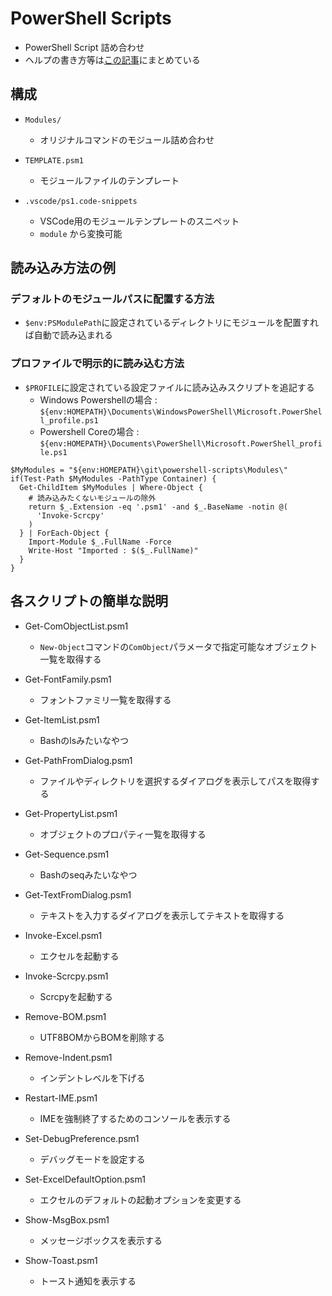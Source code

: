 # PowerShell Scripts

- PowerShell Script 詰め合わせ
- ヘルプの書き方等は[この記事](https://qiita.com/www-tacos/items/200e88dec661400c2bb9)にまとめている


## 構成

- `Modules/`
  - オリジナルコマンドのモジュール詰め合わせ

- `TEMPLATE.psm1`
  - モジュールファイルのテンプレート

- `.vscode/ps1.code-snippets`
  - VSCode用のモジュールテンプレートのスニペット
  - `module` から変換可能


## 読み込み方法の例

### デフォルトのモジュールパスに配置する方法
- `$env:PSModulePath`に設定されているディレクトリにモジュールを配置すれば自動で読み込まれる


### プロファイルで明示的に読み込む方法
- `$PROFILE`に設定されている設定ファイルに読み込みスクリプトを追記する
  - Windows Powershellの場合 : `${env:HOMEPATH}\Documents\WindowsPowerShell\Microsoft.PowerShell_profile.ps1`
  - Powershell Coreの場合 : `${env:HOMEPATH}\Documents\PowerShell\Microsoft.PowerShell_profile.ps1`

```powershell:一括読み込み例
$MyModules = "${env:HOMEPATH}\git\powershell-scripts\Modules\"
if(Test-Path $MyModules -PathType Container) {
  Get-ChildItem $MyModules | Where-Object {
    # 読み込みたくないモジュールの除外
    return $_.Extension -eq '.psm1' -and $_.BaseName -notin @(
      'Invoke-Scrcpy'
    )
  } | ForEach-Object {
    Import-Module $_.FullName -Force
    Write-Host "Imported : $($_.FullName)"
  }
}
```


## 各スクリプトの簡単な説明

- Get-ComObjectList.psm1
  - `New-Object`コマンドの`ComObject`パラメータで指定可能なオブジェクト一覧を取得する

- Get-FontFamily.psm1
  - フォントファミリ一覧を取得する

- Get-ItemList.psm1
  - Bashのlsみたいなやつ

- Get-PathFromDialog.psm1
  - ファイルやディレクトリを選択するダイアログを表示してパスを取得する

- Get-PropertyList.psm1
  - オブジェクトのプロパティ一覧を取得する

- Get-Sequence.psm1
  - Bashのseqみたいなやつ

- Get-TextFromDialog.psm1
  - テキストを入力するダイアログを表示してテキストを取得する

- Invoke-Excel.psm1
  - エクセルを起動する

- Invoke-Scrcpy.psm1
  - Scrcpyを起動する

- Remove-BOM.psm1
  - UTF8BOMからBOMを削除する

- Remove-Indent.psm1
  - インデントレベルを下げる

- Restart-IME.psm1
  - IMEを強制終了するためのコンソールを表示する

- Set-DebugPreference.psm1
  - デバッグモードを設定する

- Set-ExcelDefaultOption.psm1
  - エクセルのデフォルトの起動オプションを変更する

- Show-MsgBox.psm1
  - メッセージボックスを表示する

- Show-Toast.psm1
  - トースト通知を表示する

